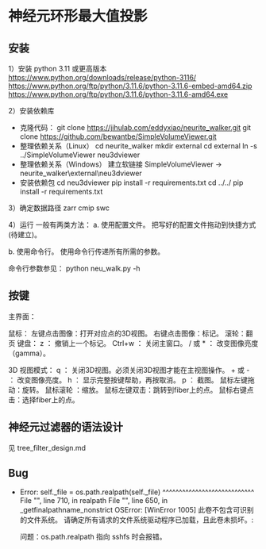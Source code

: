 神经元环形最大值投影
=================

安装
----

1）安装 python 3.11 或更高版本
  https://www.python.org/downloads/release/python-3116/
  https://www.python.org/ftp/python/3.11.6/python-3.11.6-embed-amd64.zip
  https://www.python.org/ftp/python/3.11.6/python-3.11.6-amd64.exe

2）安装依赖库
  * 克隆代码：
    git clone https://jihulab.com/eddyxiao/neurite_walker.git
    git clone https://github.com/bewantbe/SimpleVolumeViewer.git
  * 整理依赖关系（Linux）
    cd neurite_walker
    mkdir external
    cd external
    ln -s ../SimpleVolumeViewer neu3dviewer
  * 整理依赖关系（Windows）
       建立软链接 SimpleVolumeViewer -> neurite_walker\external\neu3dviewer
  * 安装依赖包
    cd neu3dviewer
    pip install -r requirements.txt
    cd ../../
    pip install -r requirements.txt

3）确定数据路径
  zarr
  cmip
  swc

4）运行
  一般有两类方法：
  a. 使用配置文件。
     把写好的配置文件拖动到快捷方式(待建立)。

  b. 使用命令行。
   使用命令行传递所有所需的参数。

   命令行参数参见： python neu_walk.py -h


按键
----
 
主界面：

  鼠标：
    左键点击图像：打开对应点的3D视图。
    右键点击图像：标记。
    滚轮：翻页
  键盘：
    z      ： 撤销上一个标记。
    Ctrl+w ： 关闭主窗口。
    / 或 * ： 改变图像亮度（gamma）。

3D 视图模式：
    q      ： 关闭3D视图。必须关闭3D视图才能在主视图操作。
    + 或 - ： 改变图像亮度。
    h      ： 显示完整按键帮助，再按取消。
    p      ： 截图。
    鼠标左键拖动：旋转。
    鼠标滚轮    ：缩放。
    鼠标左键双击：跳转到fiber上的点。
    鼠标右键点击：选择fiber上的点。



神经元过滤器的语法设计
--------------------
见 tree_filter_design.md

Bug
---

* Error: 
    self._file = os.path.realpath(self._file)
                 ^^^^^^^^^^^^^^^^^^^^^^^^^^^^
  File "<frozen ntpath>", line 710, in realpath
  File "<frozen ntpath>", line 650, in _getfinalpathname_nonstrict
  OSError: [WinError 1005] 此卷不包含可识别的文件系统。
  请确定所有请求的文件系统驱动程序已加载，且此卷未损坏。:

  问题：os.path.realpath 指向 sshfs 时会报错。
